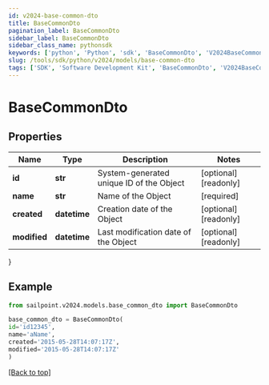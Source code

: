 ```yaml
---
id: v2024-base-common-dto
title: BaseCommonDto
pagination_label: BaseCommonDto
sidebar_label: BaseCommonDto
sidebar_class_name: pythonsdk
keywords: ['python', 'Python', 'sdk', 'BaseCommonDto', 'V2024BaseCommonDto']
slug: /tools/sdk/python/v2024/models/base-common-dto
tags: ['SDK', 'Software Development Kit', 'BaseCommonDto', 'V2024BaseCommonDto']
---
```


# BaseCommonDto

## Properties

| Name | Type | Description | Notes |
| --- | --- | --- | --- |
| **id** | **str** | System-generated unique ID of the Object | [optional] [readonly] |
| **name** | **str** | Name of the Object | [required] |
| **created** | **datetime** | Creation date of the Object | [optional] [readonly] |
| **modified** | **datetime** | Last modification date of the Object | [optional] [readonly] |

}

## Example

```python
from sailpoint.v2024.models.base_common_dto import BaseCommonDto

base_common_dto = BaseCommonDto(
id='id12345',
name='aName',
created='2015-05-28T14:07:17Z',
modified='2015-05-28T14:07:17Z'
)

```

[[Back to top]](#)

